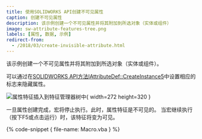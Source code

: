 ```yaml
---
title: 使用SOLIDWORKS API创建不可见属性
caption: 创建不可见属性
description: 该示例创建一个不可见属性并将其附加到所选对象（实体或组件）
image: sw-attribute-features-tree.png
labels: [属性, 数据, 示例]
redirect-from:
  - /2018/03/create-invisible-attribute.html
---
```

该示例创建一个不可见属性并将其附加到所选对象（实体或组件）。

可以通过在[SOLIDWORKS API方法IAttributeDef::CreateInstance5](https://help.solidworks.com/2018/english/api/sldworksapi/solidworks.interop.sldworks~solidworks.interop.sldworks.iattributedef~createinstance5.html)中设置相应的标志来隐藏属性。

![属性特征插入到特征管理器树中](sw-attribute-features-tree.png){ width=272 height=320 }

一旦属性创建完成，宏将停止执行。此时，属性特征是不可见的。
当宏继续执行（按下F5或点击运行）时，该特征将变为可见。

{% code-snippet { file-name: Macro.vba } %}